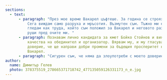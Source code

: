 ```yaml
---
sections:
  - text:
      - paragraph: "През мое време Вакарел цъфтеше. За година се строяха по 100 къщи.
          Сега виждам само разруха и мръсотия. Възмутен съм. Тъжно ми е да
          гледам как труда, който съм положил за Вакарел и неговото развитие се
          руши пред очите ми. "
      - paragraph: Познавам лично кандидата за кмет Бойко Стойнов и виждам в него
          качества на обединител и организатор. Вярвам му, и му гласувам
          доверие, че ще направи добри промени за бъдещия просперитет на
          Вакарел.
      - paragraph: "Сигурен съм, че няма да злоупотреби с моето доверие. "
author:
  name: Димитър Гелев
  photo: 378375519_278665371718742_477135059126331173_n_e.jpg
---
```

